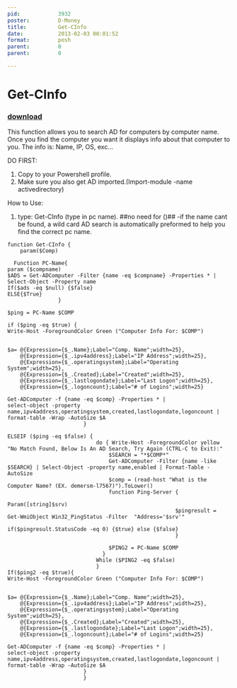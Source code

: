 ```yaml
---
pid:            3932
poster:         D-Money
title:          Get-CInfo
date:           2013-02-03 00:01:52
format:         posh
parent:         0
parent:         0

---
```


# Get-CInfo

### [download](3932.ps1)

This function allows you to search AD for computers by computer name. Once you find the computer you want it displays info about that computer to you. The info is: Name, IP, OS, exc...

DO FIRST:
1. Copy to your Powershell profile.
2. Make sure you also get AD imported.(Import-module -name activedirectory)

How to Use:
1. type: Get-CInfo (type in pc name). ##no need for ()##
	-if the name cant be found, a wild card AD search is automatically preformed to help you find the correct pc name.



```posh
function Get-CInfo {
    param($Comp)

  Function PC-Name{
param ($compname)
$ADS = Get-ADComputer -Filter {name -eq $compname} -Properties * | Select-Object -Property name
If($ads -eq $null) {$false}
ELSE{$True}
                }

$ping = PC-Name $COMP

if ($ping -eq $true) {
Write-Host -ForegroundColor Green ("Computer Info For: $COMP")


$a= @{Expression={$_.Name};Label="Comp. Name";width=25},
    @{Expression={$_.ipv4address};Label="IP Address";width=25},
    @{Expression={$_.operatingsystem};Label="Operating System";width=25},
    @{Expression={$_.Created};Label="Created";width=25},
    @{Expression={$_.lastlogondate};Label="Last Logon";width=25},
    @{Expression={$_.logoncount};Label="# of Logins";width=25}

Get-ADComputer -f {name -eq $comp} -Properties * |
select-object -property name,ipv4address,operatingsystem,created,lastlogondate,logoncount |
format-table -Wrap -AutoSize $A
                        }

ELSEIF ($ping -eq $false) {
                            do { Write-Host -ForegroundColor yellow "No Match Found, Below Is An AD Search, Try Again (CTRL-C to Exit):"
                                $SEARCH = "*$COMP*"
                                Get-ADComputer -Filter {name -like $SEARCH} | Select-Object -property name,enabled | Format-Table -AutoSize
                                $comp = (read-host "What is the Computer Name? (EX. demersm-l7567)").ToLower()
                                function Ping-Server {
                                                     Param([string]$srv)
                                                     $pingresult = Get-WmiObject Win32_PingStatus -Filter  "Address='$srv'"
                                                     if($pingresult.StatusCode -eq 0) {$true} else {$false}
                                                     }
                              
                                $PING2 = PC-Name $COMP
                              }
                            While ($PING2 -eq $false)
                            }
If($ping2 -eq $true){
Write-Host -ForegroundColor Green ("Computer Info For: $COMP")


$a= @{Expression={$_.Name};Label="Comp. Name";width=25},
    @{Expression={$_.ipv4address};Label="IP Address";width=25},
    @{Expression={$_.operatingsystem};Label="Operating System";width=25},
    @{Expression={$_.Created};Label="Created";width=25},
    @{Expression={$_.lastlogondate};Label="Last Logon";width=25},
    @{Expression={$_.logoncount};Label="# of Logins";width=25}

Get-ADComputer -f {name -eq $comp} -Properties * |
select-object -property name,ipv4address,operatingsystem,created,lastlogondate,logoncount |
format-table -Wrap -AutoSize $A
                        }
                        }
```
